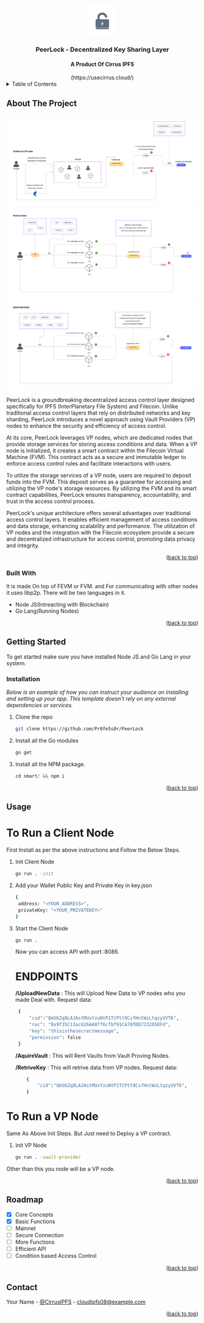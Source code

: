 <a name="readme-top"></a>

<!-- [![Contributors][contributors-shield]][contributors-url]
[![Forks][forks-shield]][forks-url]
[![Stargazers][stars-shield]][stars-url]
[![Issues][issues-shield]][issues-url]
[![MIT License][license-shield]][license-url]
[![LinkedIn][linkedin-shield]][linkedin-url]
 -->


<!-- PROJECT LOGO -->
<br />
<div align="center">
  <a href="https://github.com/othneildrew/Best-README-Template">
    <img src="images/logo.jpg" alt="Logo" width="80" height="80">
  </a>

  <h3 align="center">PeerLock - Decentralized Key Sharing Layer</h3>
  <h4 align="center">A Product Of Cirrus IPFS</h4> (https://usecirrus.cloud/)
</div>



<!-- TABLE OF CONTENTS -->
<details>
  <summary>Table of Contents</summary>
  <ol>
    <li>
      <a href="#about-the-project">About The Project</a>
      <ul>
        <li><a href="#built-with">Built With</a></li>
      </ul>
    </li>
    <li>
      <a href="#getting-started">Getting Started</a>
      <ul>
        <li><a href="#prerequisites">Prerequisites</a></li>
        <li><a href="#installation">Installation</a></li>
      </ul>
    </li>
    <li><a href="#usage">Usage</a></li>
    <li><a href="#roadmap">Roadmap</a></li>
    <li><a href="#contributing">Contributing</a></li>
    <li><a href="#contact">Contact</a></li>
    <li><a href="#acknowledgments">Acknowledgments</a></li>
  </ol>
</details>



<!-- ABOUT THE PROJECT -->
## About The Project

![Main Idea Screen Shots][product-screenshot1]
![Main Idea Screen Shots][product-screenshot2]
![Main Idea Screen Shots][product-screenshot3]

PeerLock is a groundbreaking decentralized access control layer designed specifically for IPFS (InterPlanetary File System) and Filecoin. Unlike traditional access control layers that rely on distributed networks and key sharding, PeerLock introduces a novel approach using Vault Providers (VP) nodes to enhance the security and efficiency of access control.

At its core, PeerLock leverages VP nodes, which are dedicated nodes that provide storage services for storing access conditions and data. When a VP node is initialized, it creates a smart contract within the Filecoin Virtual Machine (FVM). This contract acts as a secure and immutable ledger to enforce access control rules and facilitate interactions with users.

To utilize the storage services of a VP node, users are required to deposit funds into the FVM. This deposit serves as a guarantee for accessing and utilizing the VP node's storage resources. By utilizing the FVM and its smart contract capabilities, PeerLock ensures transparency, accountability, and trust in the access control process.

PeerLock's unique architecture offers several advantages over traditional access control layers. It enables efficient management of access conditions and data storage, enhancing scalability and performance. The utilization of VP nodes and the integration with the Filecoin ecosystem provide a secure and decentralized infrastructure for access control, promoting data privacy and integrity.

<p align="right">(<a href="#readme-top">back to top</a>)</p>



### Built With

It is made On top of FEVM or FVM. and For communicating with other nodes it uses libp2p. There will be two languages in it.

* Node JS(Intreacting with Blockchain)
* Go Lang(Running Nodes)


<p align="right">(<a href="#readme-top">back to top</a>)</p>



<!-- GETTING STARTED -->
## Getting Started

To get started make sure you have installed Node JS and Go Lang in your system.

### Installation

_Below is an example of how you can instruct your audience on installing and setting up your app. This template doesn't rely on any external dependencies or services._

1. Clone the repo
   ```sh
   git clone https://github.com/Pr0fe5s0r/PeerLock
   ```
2. Install all the Go modules
   ```sh
   go get
   ```
3. Install all the NPM package.
   ```js
   cd smart/ && npm i
   ```

<p align="right">(<a href="#readme-top">back to top</a>)</p>



<!-- USAGE EXAMPLES -->
## Usage

# To Run a Client Node

First Install as per the above instructions and Follow the Below Steps.

1. Init Client Node
   ```sh
   go run . -init
   ```
2. Add your Wallet Public Key and Private Key in key.json
   ```sh
   {
    address: "<YOUR_ADDRESS>",
    privateKey: "<YOUR_PRIVATEKEY>"
   }
   ```

3. Start the Client Node
   ```sh
   go run .
   ```

   Now you can access API with port :8086.
   # ENDPOINTS

   **/UploadNewData** : This will Upload New Data to VP nodes who you made Deal with.
   Request data:
   ```sh
    {
        "cid":"QmSKZq9LAJAstMUxYzuNtP1TCPtt9CsfHntWzLtqzyVVT6",
        "rec": "0x9f35C13ac826AA8ff6cfbf91CA70fDD723205DFd",
        "key": "thisisthesecrectmessage",
        "permission": false
    }
    ```

    **/AquireVault** : This will Rent Vaults from Vault Proving Nodes.

    **/RetriveKey**  : This will retrive data from VP nodes.
    Request data:
    ```sh
        {
            "cid":"QmSKZq9LAJAstMUxYzuNtP1TCPtt9CsfHntWzLtqzyVVT6",
        }
    ```

# To Run a VP Node

Same As Above Init Steps. But Just need to Deploy a VP contract.

1. Init VP Node
   ```sh
   go run . -vault-provider
   ```

Other than this you node will be a VP node.

<p align="right">(<a href="#readme-top">back to top</a>)</p>



<!-- ROADMAP -->
## Roadmap

- [x] Core Concepts
- [x] Basic Functions
- [ ] Mainnet
- [ ] Secure Connection
- [ ] More Functions
- [ ] Efficient API
- [ ] Condition based Access Control

<p align="right">(<a href="#readme-top">back to top</a>)</p>

<!-- CONTACT -->
## Contact

Your Name - [@CirrusIPFS](https://twitter.com/CirrusIPFS) - cloudipfs08@example.com

<p align="right">(<a href="#readme-top">back to top</a>)</p>



<!-- MARKDOWN LINKS & IMAGES -->
<!-- https://www.markdownguide.org/basic-syntax/#reference-style-links -->
[contributors-shield]: https://img.shields.io/github/contributors/othneildrew/Best-README-Template.svg?style=for-the-badge
[contributors-url]: https://github.com/othneildrew/Best-README-Template/graphs/contributors
[forks-shield]: https://img.shields.io/github/forks/othneildrew/Best-README-Template.svg?style=for-the-badge
[forks-url]: https://github.com/othneildrew/Best-README-Template/network/members
[stars-shield]: https://img.shields.io/github/stars/othneildrew/Best-README-Template.svg?style=for-the-badge
[stars-url]: https://github.com/othneildrew/Best-README-Template/stargazers
[issues-shield]: https://img.shields.io/github/issues/othneildrew/Best-README-Template.svg?style=for-the-badge
[issues-url]: https://github.com/othneildrew/Best-README-Template/issues
[license-shield]: https://img.shields.io/github/license/othneildrew/Best-README-Template.svg?style=for-the-badge
[license-url]: https://github.com/othneildrew/Best-README-Template/blob/master/LICENSE.txt
[linkedin-shield]: https://img.shields.io/badge/-LinkedIn-black.svg?style=for-the-badge&logo=linkedin&colorB=555
[linkedin-url]: https://linkedin.com/in/othneildrew
[product-screenshot1]: images/screenshot1.png
[product-screenshot2]: images/screenshot2.png
[product-screenshot3]: images/screenshot3.png
[Next.js]: https://img.shields.io/badge/next.js-000000?style=for-the-badge&logo=nextdotjs&logoColor=white
[Next-url]: https://nextjs.org/
[React.js]: https://img.shields.io/badge/React-20232A?style=for-the-badge&logo=react&logoColor=61DAFB
[React-url]: https://reactjs.org/
[Vue.js]: https://img.shields.io/badge/Vue.js-35495E?style=for-the-badge&logo=vuedotjs&logoColor=4FC08D
[Vue-url]: https://vuejs.org/
[Angular.io]: https://img.shields.io/badge/Angular-DD0031?style=for-the-badge&logo=angular&logoColor=white
[Angular-url]: https://angular.io/
[Svelte.dev]: https://img.shields.io/badge/Svelte-4A4A55?style=for-the-badge&logo=svelte&logoColor=FF3E00
[Svelte-url]: https://svelte.dev/
[Laravel.com]: https://img.shields.io/badge/Laravel-FF2D20?style=for-the-badge&logo=laravel&logoColor=white
[Laravel-url]: https://laravel.com
[Bootstrap.com]: https://img.shields.io/badge/Bootstrap-563D7C?style=for-the-badge&logo=bootstrap&logoColor=white
[Bootstrap-url]: https://getbootstrap.com
[JQuery.com]: https://img.shields.io/badge/jQuery-0769AD?style=for-the-badge&logo=jquery&logoColor=white
[JQuery-url]: https://jquery.com 
